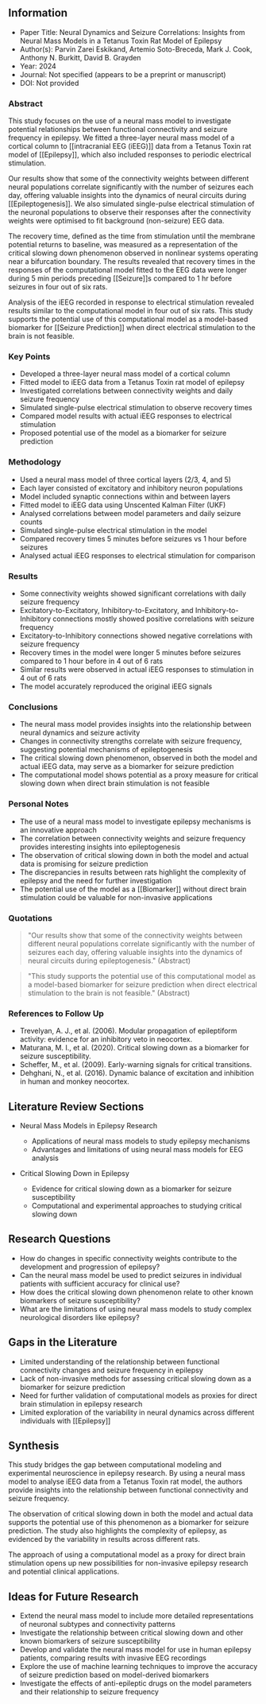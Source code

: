 ## Information

- Paper Title: Neural Dynamics and Seizure Correlations: Insights from Neural Mass Models in a Tetanus Toxin Rat Model of Epilepsy
- Author(s): Parvin Zarei Eskikand, Artemio Soto-Breceda, Mark J. Cook, Anthony N. Burkitt, David B. Grayden
- Year: 2024
- Journal: Not specified (appears to be a preprint or manuscript)
- DOI: Not provided

### Abstract

This study focuses on the use of a neural mass model to investigate potential relationships between functional connectivity and seizure frequency in epilepsy. We fitted a three-layer neural mass model of a cortical column to [[intracranial EEG (iEEG)]] data from a Tetanus Toxin rat model of [[Epilepsy]], which also included responses to periodic electrical stimulation. 

Our results show that some of the connectivity weights between different neural populations correlate significantly with the number of seizures each day, offering valuable insights into the dynamics of neural circuits during [[Epileptogenesis]]. We also simulated single-pulse electrical stimulation of the neuronal populations to observe their responses after the connectivity weights were optimised to fit background (non-seizure) EEG data. 

The recovery time, defined as the time from stimulation until the membrane potential returns to baseline, was measured as a representation of the critical slowing down phenomenon observed in nonlinear systems operating near a bifurcation boundary. The results revealed that recovery times in the responses of the computational model fitted to the EEG data were longer during 5 min periods preceding [[Seizure]]s compared to 1 hr before seizures in four out of six rats. 

Analysis of the iEEG recorded in response to electrical stimulation revealed results similar to the computational model in four out of six rats. This study supports the potential use of this computational model as a model-based biomarker for [[Seizure Prediction]] when direct electrical stimulation to the brain is not feasible.

### Key Points

- Developed a three-layer neural mass model of a cortical column
- Fitted model to iEEG data from a Tetanus Toxin rat model of epilepsy
- Investigated correlations between connectivity weights and daily seizure frequency
- Simulated single-pulse electrical stimulation to observe recovery times
- Compared model results with actual iEEG responses to electrical stimulation
- Proposed potential use of the model as a biomarker for seizure prediction

### Methodology

- Used a neural mass model of three cortical layers (2/3, 4, and 5)
- Each layer consisted of excitatory and inhibitory neuron populations
- Model included synaptic connections within and between layers
- Fitted model to iEEG data using Unscented Kalman Filter (UKF)
- Analysed correlations between model parameters and daily seizure counts
- Simulated single-pulse electrical stimulation in the model
- Compared recovery times 5 minutes before seizures vs 1 hour before seizures
- Analysed actual iEEG responses to electrical stimulation for comparison

### Results

- Some connectivity weights showed significant correlations with daily seizure frequency
- Excitatory-to-Excitatory, Inhibitory-to-Excitatory, and Inhibitory-to-Inhibitory connections mostly showed positive correlations with seizure frequency
- Excitatory-to-Inhibitory connections showed negative correlations with seizure frequency
- Recovery times in the model were longer 5 minutes before seizures compared to 1 hour before in 4 out of 6 rats
- Similar results were observed in actual iEEG responses to stimulation in 4 out of 6 rats
- The model accurately reproduced the original iEEG signals

### Conclusions

- The neural mass model provides insights into the relationship between neural dynamics and seizure activity
- Changes in connectivity strengths correlate with seizure frequency, suggesting potential mechanisms of epileptogenesis
- The critical slowing down phenomenon, observed in both the model and actual iEEG data, may serve as a biomarker for seizure prediction
- The computational model shows potential as a proxy measure for critical slowing down when direct brain stimulation is not feasible

### Personal Notes

- The use of a neural mass model to investigate epilepsy mechanisms is an innovative approach
- The correlation between connectivity weights and seizure frequency provides interesting insights into epileptogenesis
- The observation of critical slowing down in both the model and actual data is promising for seizure prediction
- The discrepancies in results between rats highlight the complexity of epilepsy and the need for further investigation
- The potential use of the model as a [[Biomarker]] without direct brain stimulation could be valuable for non-invasive applications

### Quotations

> "Our results show that some of the connectivity weights between different neural populations correlate significantly with the number of seizures each day, offering valuable insights into the dynamics of neural circuits during epileptogenesis." (Abstract)

> "This study supports the potential use of this computational model as a model-based biomarker for seizure prediction when direct electrical stimulation to the brain is not feasible." (Abstract)

### References to Follow Up

- Trevelyan, A. J., et al. (2006). Modular propagation of epileptiform activity: evidence for an inhibitory veto in neocortex.
- Maturana, M. I., et al. (2020). Critical slowing down as a biomarker for seizure susceptibility.
- Scheffer, M., et al. (2009). Early-warning signals for critical transitions.
- Dehghani, N., et al. (2016). Dynamic balance of excitation and inhibition in human and monkey neocortex.

## Literature Review Sections

- Neural Mass Models in Epilepsy Research
  - Applications of neural mass models to study epilepsy mechanisms
  - Advantages and limitations of using neural mass models for EEG analysis

- Critical Slowing Down in Epilepsy
  - Evidence for critical slowing down as a biomarker for seizure susceptibility
  - Computational and experimental approaches to studying critical slowing down

## Research Questions

- How do changes in specific connectivity weights contribute to the development and progression of epilepsy?
- Can the neural mass model be used to predict seizures in individual patients with sufficient accuracy for clinical use?
- How does the critical slowing down phenomenon relate to other known biomarkers of seizure susceptibility?
- What are the limitations of using neural mass models to study complex neurological disorders like epilepsy?

## Gaps in the Literature

- Limited understanding of the relationship between functional connectivity changes and seizure frequency in epilepsy
- Lack of non-invasive methods for assessing critical slowing down as a biomarker for seizure prediction
- Need for further validation of computational models as proxies for direct brain stimulation in epilepsy research
- Limited exploration of the variability in neural dynamics across different individuals with [[Epilepsy]]

## Synthesis

This study bridges the gap between computational modeling and experimental neuroscience in epilepsy research. By using a neural mass model to analyse iEEG data from a Tetanus Toxin rat model, the authors provide insights into the relationship between functional connectivity and seizure frequency. 

The observation of critical slowing down in both the model and actual data supports the potential use of this phenomenon as a biomarker for seizure prediction. The study also highlights the complexity of epilepsy, as evidenced by the variability in results across different rats. 

The approach of using a computational model as a proxy for direct brain stimulation opens up new possibilities for non-invasive epilepsy research and potential clinical applications.

## Ideas for Future Research

- Extend the neural mass model to include more detailed representations of neuronal subtypes and connectivity patterns
- Investigate the relationship between critical slowing down and other known biomarkers of seizure susceptibility
- Develop and validate the neural mass model for use in human epilepsy patients, comparing results with invasive EEG recordings
- Explore the use of machine learning techniques to improve the accuracy of seizure prediction based on model-derived biomarkers
- Investigate the effects of anti-epileptic drugs on the model parameters and their relationship to seizure frequency